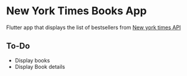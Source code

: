 # New York Times Books App

Flutter app that displays the list of bestsellers from [New york times API](https://developer.nytimes.com/docs/books-product/1/overview)

## To-Do
- Display books
- Display Book details